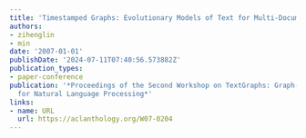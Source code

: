 ```yaml
---
title: 'Timestamped Graphs: Evolutionary Models of Text for Multi-Document Summarization'
authors:
- zihenglin
- min
date: '2007-01-01'
publishDate: '2024-07-11T07:40:56.573882Z'
publication_types:
- paper-conference
publication: '*Proceedings of the Second Workshop on TextGraphs: Graph-Based Algorithms
  for Natural Language Processing*'
links:
- name: URL
  url: https://aclanthology.org/W07-0204
---
```

